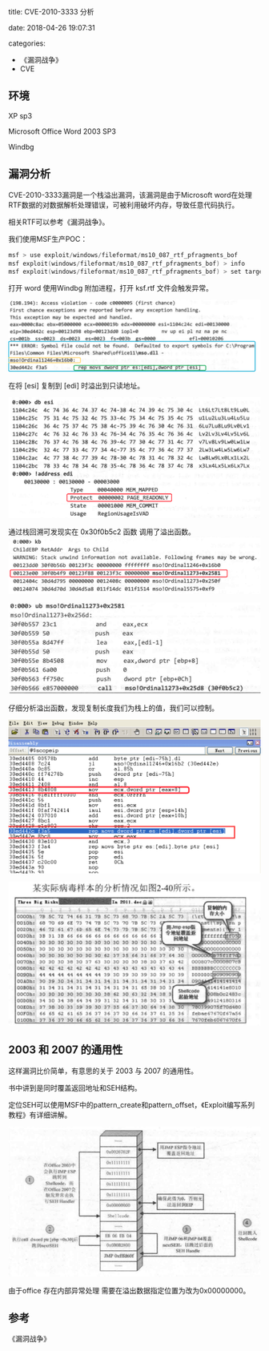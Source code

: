 
title: CVE-2010-3333 分析

date: 2018-04-26 19:07:31

categories:
- 《漏洞战争》
- CVE


## 环境

XP sp3

Microsoft Office Word 2003 SP3

Windbg

## 漏洞分析

CVE-2010-3333漏洞是一个栈溢出漏洞，该漏洞是由于Microsoft word在处理RTF数据的对数据解析处理错误，可被利用破坏内存，导致任意代码执行。

相关RTF可以参考《漏洞战争》。

我们使用MSF生产POC：

```c
msf > use exploit/windows/fileformat/ms10_087_rtf_pfragments_bof 
msf exploit(windows/fileformat/ms10_087_rtf_pfragments_bof) > info 
msf exploit(windows/fileformat/ms10_087_rtf_pfragments_bof) > set target 6
```

打开 word 使用Windbg 附加进程，打开 ksf.rtf 文件会触发异常。

![img-1](img-1.png)

在将 [esi] 复制到 [edi] 时溢出到只读地址。

![img-2](CVE-2010-3333/img-2.png)

通过栈回溯可发现实在 0x30f0b5c2 函数 调用了溢出函数。![img-3](img-3.png)

![img-4](img-4.png)

仔细分析溢出函数，发现复制长度我们为栈上的值，我们可以控制。

![img-5](img-5.png)

![img-6](img-6.png)



## 2003 和 2007 的通用性

这样漏洞比价简单，有意思的关于 2003 与 2007 的通用性。

书中讲到是同时覆盖返回地址和SEH结构。

定位SEH可以使用MSF中的pattern_create和pattern_offset，《Exploit编写系列教程》有详细讲解。

![img-7](img-7.png)

由于office 存在内部异常处理 需要在溢出数据指定位置为改为0x00000000。



## 参考

《漏洞战争》



